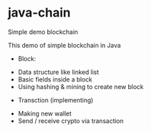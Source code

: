 # java-chain
Simple demo blockchain

This demo of simple blockchain in Java
- Block:
+ Data structure like linked list
+ Basic fields inside a block
+ Using hashing & mining to create new block

- Transction (implementing)
+ Making new wallet
+ Send / receive crypto via transaction
